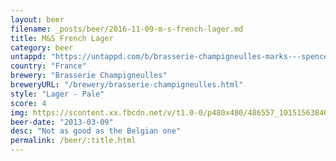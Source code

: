 ```yaml
---
layout: beer
filename: _posts/beer/2016-11-09-m-s-french-lager.md
title: M&S French Lager
category: beer
untappd: "https://untappd.com/b/brasserie-champigneulles-marks---spencer-french-lager/35092"
country: "France"
brewery: "Brasserie Champigneulles"
breweryURL: "/brewery/brasserie-champigneulles.html"
style: "Lager - Pale"
score: 4
img: https://scontent.xx.fbcdn.net/v/t1.0-0/p480x480/486557_10151563840963745_1674492557_n.jpg?_nc_cat=102&_nc_ht=scontent.xx&oh=5520716ce061dbecb4e13af4b1afe2c8&oe=5C9CA781
beer-date: "2013-03-09"
desc: "Not as good as the Belgian one"
permalink: /beer/:title.html
---
```

